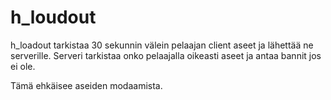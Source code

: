 # h_loudout

h_loadout tarkistaa 30 sekunnin välein pelaajan client aseet ja lähettää ne serverille. Serveri tarkistaa onko pelaajalla oikeasti aseet ja antaa bannit jos ei ole.

Tämä ehkäisee aseiden modaamista.